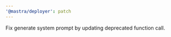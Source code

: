 ```yaml
---
'@mastra/deployer': patch
---
```


Fix generate system prompt by updating deprecated function call.
